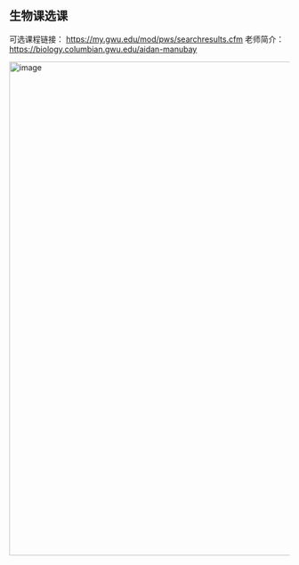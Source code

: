 ## 生物课选课
可选课程链接：
https://my.gwu.edu/mod/pws/searchresults.cfm
老师简介：
https://biology.columbian.gwu.edu/aidan-manubay

<img width="700" height="888" alt="image" src="https://github.com/user-attachments/assets/47210474-ce49-4339-8245-4209fb2224da" />  
